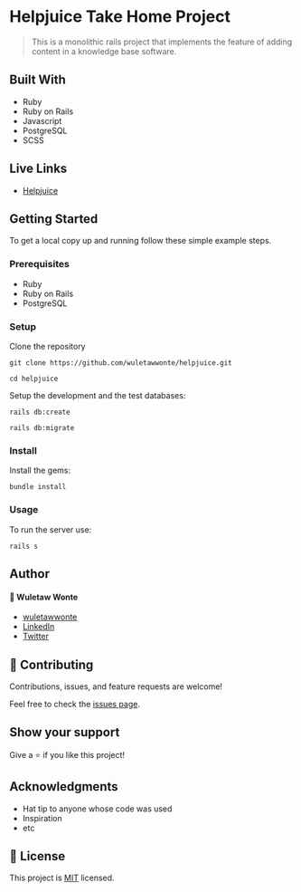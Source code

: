 # Helpjuice Take Home Project

> This is a monolithic rails project that implements the feature of adding content in a knowledge base software. 

## Built With
- Ruby
- Ruby on Rails
- Javascript
- PostgreSQL
- SCSS

## Live Links
  
- [Helpjuice](https://helpjuice-interview.herokuapp.com/users/sign_in)

## Getting Started
To get a local copy up and running follow these simple example steps.

### Prerequisites
- Ruby
- Ruby on Rails
- PostgreSQL

### Setup
  Clone the repository
  ```
  git clone https://github.com/wuletawwonte/helpjuice.git
  ```

  ```
  cd helpjuice
  ```

Setup the development and the test databases:
  ```
  rails db:create
  ```
  ```
  rails db:migrate
  ```
### Install
  Install the gems:
   ```
   bundle install
   ```

### Usage
  To run the server use:
   ```
   rails s
   ```
## Author

#### :bust_in_silhouette: Wuletaw Wonte 
  - [wuletawwonte](https://github.com/wuletawwonte)
  - [LinkedIn](https://www.linkedin.com/in/wuletaw-wonte/)
  - [Twitter](https://twitter.com/wuletaww) 

## 🤝 Contributing

Contributions, issues, and feature requests are welcome!

Feel free to check the [issues page](../../issues/).

## Show your support

Give a ⭐️ if you like this project!

## Acknowledgments

- Hat tip to anyone whose code was used
- Inspiration
- etc

## 📝 License

This project is [MIT](./MIT.md) licensed.

